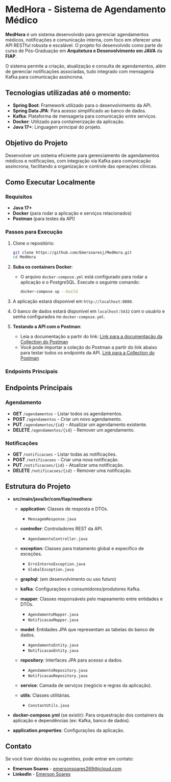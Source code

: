 # MedHora - Sistema de Agendamento Médico

**MedHora** é um sistema desenvolvido para gerenciar agendamentos médicos, notificações e comunicação interna, com foco em oferecer uma API RESTful robusta e escalável. O projeto foi desenvolvido como parte do curso de Pós-Graduação em **Arquitetura e Desenvolvimento em JAVA** da **FIAP**.

O sistema permite a criação, atualização e consulta de agendamentos, além de gerenciar notificações associadas, tudo integrado com mensageria Kafka para comunicação assíncrona.

## Tecnologias utilizadas até o momento:

- **Spring Boot**: Framework utilizado para o desenvolvimento da API.
- **Spring Data JPA**: Para acesso simplificado ao banco de dados.
- **Kafka**: Plataforma de mensageria para comunicação entre serviços.
- **Docker**: Utilizado para containerização da aplicação.
- **Java 17+**: Linguagem principal do projeto.

## Objetivo do Projeto

Desenvolver um sistema eficiente para gerenciamento de agendamentos médicos e notificações, com integração via Kafka para comunicação assíncrona, facilitando a organização e controle das operações clínicas.

## Como Executar Localmente

### Requisitos

- **Java 17+**
- **Docker** (para rodar a aplicação e serviços relacionados)
- **Postman** (para testes da API)

### Passos para Execução

1. Clone o repositório:
   ```bash
   git clone https://github.com/Emersoaresj/MedHora.git
   cd MedHora

2. **Suba os containers Docker**:
   - O arquivo `docker-compose.yml` está configurado para rodar a aplicação e o PostgreSQL. Execute o seguinte comando:
     ```bash
     docker-compose up --build
     ```

3. A aplicação estará disponível em `http://localhost:8080`.

4. O banco de dados estará disponível em `localhost:5432` com o usuário e senha configurados no `docker-compose.yml`.

5. **Testando a API com o Postman**:
   - Leia a documentação a partir do link:
[Link para a documentação da Collection do Postman](https://github.com/Emersoaresj/collections-PosTech/blob/main/README.md)
   - Você pode importar a coleção do Postman a partir do link abaixo para testar todos os endpoints da API.
[Link para a Collection do Postman](https://github.com/Emersoaresj/collections-MedHora/blob/main/MedHora.postman_collection.json)

### Endpoints Principais

## Endpoints Principais

### Agendamento
- **GET** `/agendamentos` - Listar todos os agendamentos.
- **POST** `/agendamentos` - Criar um novo agendamento.
- **PUT** `/agendamentos/{id}` - Atualizar um agendamento existente.
- **DELETE** `/agendamentos/{id}` - Remover um agendamento.

### Notificações
- **GET** `/notificacoes` - Listar todas as notificações.
- **POST** `/notificacoes` - Criar uma nova notificação.
- **PUT** `/notificacoes/{id}` - Atualizar uma notificação.
- **DELETE** `/notificacoes/{id}` - Remover uma notificação.

## Estrutura do Projeto

- **src/main/java/br/com/fiap/medhora**:

  - **application**: Classes de resposta e DTOs.  
    - `MensagemResponse.java`

  - **controller**: Controladores REST da API.  
    - `AgendamentoController.java`

  - **exception**: Classes para tratamento global e específico de exceções.  
    - `ErroInternoException.java`  
    - `GlobalException.java`

  - **graphql**: (em desenvolvimento ou uso futuro)

  - **kafka**: Configurações e consumidores/produtores Kafka.

  - **mapper**: Classes responsáveis pelo mapeamento entre entidades e DTOs.  
    - `AgendamentoMapper.java`  
    - `NotificacaoMapper.java`

  - **model**: Entidades JPA que representam as tabelas do banco de dados.  
    - `AgendamentoEntity.java`  
    - `NotificacaoEntity.java`

  - **repository**: Interfaces JPA para acesso a dados.  
    - `AgendamentoRepository.java`  
    - `NotificacaoRepository.java`

  - **service**: Camada de serviços (negócio e regras da aplicação).

  - **utils**: Classes utilitárias.  
    - `ConstantUtils.java`

- **docker-compose.yml** (se existir): Para orquestração dos containers da aplicação e dependências (ex: Kafka, banco de dados).

- **application.properties**: Configurações da aplicação.

## Contato

Se você tiver dúvidas ou sugestões, pode entrar em contato:

- **Emerson Soares** - [emersonsoares269@icloud.com](mailto:emersonsoares269@icloud.com)  
- **LinkedIn** - [Emerson Soares](https://www.linkedin.com/in/emerson-soares-9440a11b2/)

